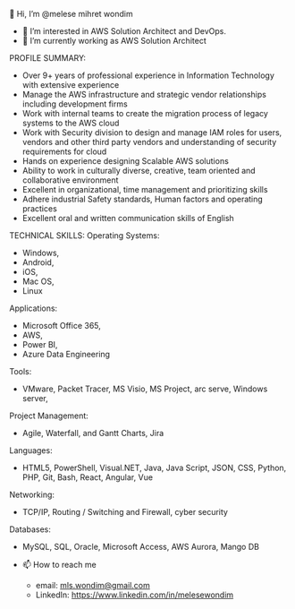 👋 Hi, I’m @melese mihret wondim
- 👀 I’m interested in AWS Solution Architect and DevOps.
- 🌱 I’m currently working as AWS Solution Architect

PROFILE SUMMARY:

-	Over 9+ years of professional experience in Information Technology with extensive experience 
-	Manage the AWS infrastructure and strategic vendor relationships including development firms
-	Work with internal teams to create the migration process of legacy systems to the AWS cloud
-	Work with Security division to design and manage IAM roles for users, vendors and other third party vendors and understanding of security requirements for cloud
-	Hands on experience designing Scalable AWS solutions
-	Ability to work in culturally diverse, creative, team oriented and collaborative environment
-	Excellent in organizational, time management and prioritizing skills 
-	Adhere industrial Safety standards, Human factors and operating practices
-	Excellent oral and written communication skills of English

TECHNICAL SKILLS:
Operating Systems:
- Windows, 
- Android,
- iOS, 
- Mac OS, 
- Linux

Applications:

- Microsoft Office 365, 
- AWS, 
- Power BI, 
- Azure Data Engineering

Tools:  
- VMware, Packet Tracer, MS Visio, MS Project, arc serve, Windows server,

Project Management:
- Agile, Waterfall, and Gantt Charts, Jira

Languages:
- HTML5, PowerShell, Visual.NET, Java, Java Script, JSON, CSS, Python, PHP, Git, Bash, React, Angular, Vue

Networking:
- TCP/IP, Routing / Switching and Firewall, cyber security

Databases:
- MySQL, SQL, Oracle, Microsoft Access, AWS Aurora, Mango DB




- 📫 
How to reach me 
  - email: mls.wondim@gmail.com
  - LinkedIn: https://www.linkedin.com/in/melesewondim

<!---
melesemihret/melesemihret is a ✨ special ✨ repository because its `README.md` (this file) appears on your GitHub profile.
You can click the Preview link to take a look at your changes.
--->
